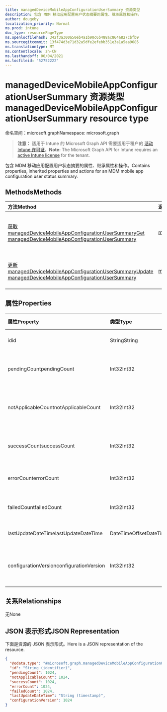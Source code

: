 ```yaml
---
title: managedDeviceMobileAppConfigurationUserSummary 资源类型
description: 包含 MDM 移动应用配置用户状态摘要的属性、继承属性和操作。
author: dougeby
localization_priority: Normal
ms.prod: intune
doc_type: resourcePageType
ms.openlocfilehash: 342f3a300a50eb4a1b90c6b488ac864a827cbfb9
ms.sourcegitcommit: 13f474d3e71d32a5dfe2efebb351e3a1a5aa9685
ms.translationtype: MT
ms.contentlocale: zh-CN
ms.lasthandoff: 06/04/2021
ms.locfileid: "52752222"
---
```

# <a name="manageddevicemobileappconfigurationusersummary-resource-type"></a><span data-ttu-id="6c060-103">managedDeviceMobileAppConfigurationUserSummary 资源类型</span><span class="sxs-lookup"><span data-stu-id="6c060-103">managedDeviceMobileAppConfigurationUserSummary resource type</span></span>

<span data-ttu-id="6c060-104">命名空间：microsoft.graph</span><span class="sxs-lookup"><span data-stu-id="6c060-104">Namespace: microsoft.graph</span></span>

> <span data-ttu-id="6c060-105">**注意：** 适用于 Intune 的 Microsoft Graph API 需要适用于租户的 [活动 Intune 许可证](https://go.microsoft.com/fwlink/?linkid=839381)。</span><span class="sxs-lookup"><span data-stu-id="6c060-105">**Note:** The Microsoft Graph API for Intune requires an [active Intune license](https://go.microsoft.com/fwlink/?linkid=839381) for the tenant.</span></span>

<span data-ttu-id="6c060-106">包含 MDM 移动应用配置用户状态摘要的属性、继承属性和操作。</span><span class="sxs-lookup"><span data-stu-id="6c060-106">Contains properties, inherited properties and actions for an MDM mobile app configuration user status summary.</span></span>

## <a name="methods"></a><span data-ttu-id="6c060-107">Methods</span><span class="sxs-lookup"><span data-stu-id="6c060-107">Methods</span></span>
|<span data-ttu-id="6c060-108">方法</span><span class="sxs-lookup"><span data-stu-id="6c060-108">Method</span></span>|<span data-ttu-id="6c060-109">返回类型</span><span class="sxs-lookup"><span data-stu-id="6c060-109">Return Type</span></span>|<span data-ttu-id="6c060-110">Description</span><span class="sxs-lookup"><span data-stu-id="6c060-110">Description</span></span>|
|:---|:---|:---|
|[<span data-ttu-id="6c060-111">获取 managedDeviceMobileAppConfigurationUserSummary</span><span class="sxs-lookup"><span data-stu-id="6c060-111">Get managedDeviceMobileAppConfigurationUserSummary</span></span>](../api/intune-apps-manageddevicemobileappconfigurationusersummary-get.md)|[<span data-ttu-id="6c060-112">managedDeviceMobileAppConfigurationUserSummary</span><span class="sxs-lookup"><span data-stu-id="6c060-112">managedDeviceMobileAppConfigurationUserSummary</span></span>](../resources/intune-apps-manageddevicemobileappconfigurationusersummary.md)|<span data-ttu-id="6c060-113">读取 [managedDeviceMobileAppConfigurationUserSummary](../resources/intune-apps-manageddevicemobileappconfigurationusersummary.md) 对象的属性和关系。</span><span class="sxs-lookup"><span data-stu-id="6c060-113">Read properties and relationships of the [managedDeviceMobileAppConfigurationUserSummary](../resources/intune-apps-manageddevicemobileappconfigurationusersummary.md) object.</span></span>|
|[<span data-ttu-id="6c060-114">更新 managedDeviceMobileAppConfigurationUserSummary</span><span class="sxs-lookup"><span data-stu-id="6c060-114">Update managedDeviceMobileAppConfigurationUserSummary</span></span>](../api/intune-apps-manageddevicemobileappconfigurationusersummary-update.md)|[<span data-ttu-id="6c060-115">managedDeviceMobileAppConfigurationUserSummary</span><span class="sxs-lookup"><span data-stu-id="6c060-115">managedDeviceMobileAppConfigurationUserSummary</span></span>](../resources/intune-apps-manageddevicemobileappconfigurationusersummary.md)|<span data-ttu-id="6c060-116">更新 [managedDeviceMobileAppConfigurationUserSummary](../resources/intune-apps-manageddevicemobileappconfigurationusersummary.md) 对象的属性。</span><span class="sxs-lookup"><span data-stu-id="6c060-116">Update the properties of a [managedDeviceMobileAppConfigurationUserSummary](../resources/intune-apps-manageddevicemobileappconfigurationusersummary.md) object.</span></span>|

## <a name="properties"></a><span data-ttu-id="6c060-117">属性</span><span class="sxs-lookup"><span data-stu-id="6c060-117">Properties</span></span>
|<span data-ttu-id="6c060-118">属性</span><span class="sxs-lookup"><span data-stu-id="6c060-118">Property</span></span>|<span data-ttu-id="6c060-119">类型</span><span class="sxs-lookup"><span data-stu-id="6c060-119">Type</span></span>|<span data-ttu-id="6c060-120">说明</span><span class="sxs-lookup"><span data-stu-id="6c060-120">Description</span></span>|
|:---|:---|:---|
|<span data-ttu-id="6c060-121">id</span><span class="sxs-lookup"><span data-stu-id="6c060-121">id</span></span>|<span data-ttu-id="6c060-122">String</span><span class="sxs-lookup"><span data-stu-id="6c060-122">String</span></span>|<span data-ttu-id="6c060-123">实体的键。</span><span class="sxs-lookup"><span data-stu-id="6c060-123">Key of the entity.</span></span>|
|<span data-ttu-id="6c060-124">pendingCount</span><span class="sxs-lookup"><span data-stu-id="6c060-124">pendingCount</span></span>|<span data-ttu-id="6c060-125">Int32</span><span class="sxs-lookup"><span data-stu-id="6c060-125">Int32</span></span>|<span data-ttu-id="6c060-126">待定用户的数量</span><span class="sxs-lookup"><span data-stu-id="6c060-126">Number of pending Users</span></span>|
|<span data-ttu-id="6c060-127">notApplicableCount</span><span class="sxs-lookup"><span data-stu-id="6c060-127">notApplicableCount</span></span>|<span data-ttu-id="6c060-128">Int32</span><span class="sxs-lookup"><span data-stu-id="6c060-128">Int32</span></span>|<span data-ttu-id="6c060-129">不适用用户的数量</span><span class="sxs-lookup"><span data-stu-id="6c060-129">Number of not applicable users</span></span>|
|<span data-ttu-id="6c060-130">successCount</span><span class="sxs-lookup"><span data-stu-id="6c060-130">successCount</span></span>|<span data-ttu-id="6c060-131">Int32</span><span class="sxs-lookup"><span data-stu-id="6c060-131">Int32</span></span>|<span data-ttu-id="6c060-132">成功用户的数量</span><span class="sxs-lookup"><span data-stu-id="6c060-132">Number of succeeded Users</span></span>|
|<span data-ttu-id="6c060-133">errorCount</span><span class="sxs-lookup"><span data-stu-id="6c060-133">errorCount</span></span>|<span data-ttu-id="6c060-134">Int32</span><span class="sxs-lookup"><span data-stu-id="6c060-134">Int32</span></span>|<span data-ttu-id="6c060-135">错误用户的数量</span><span class="sxs-lookup"><span data-stu-id="6c060-135">Number of error Users</span></span>|
|<span data-ttu-id="6c060-136">failedCount</span><span class="sxs-lookup"><span data-stu-id="6c060-136">failedCount</span></span>|<span data-ttu-id="6c060-137">Int32</span><span class="sxs-lookup"><span data-stu-id="6c060-137">Int32</span></span>|<span data-ttu-id="6c060-138">失败用户的数量</span><span class="sxs-lookup"><span data-stu-id="6c060-138">Number of failed Users</span></span>|
|<span data-ttu-id="6c060-139">lastUpdateDateTime</span><span class="sxs-lookup"><span data-stu-id="6c060-139">lastUpdateDateTime</span></span>|<span data-ttu-id="6c060-140">DateTimeOffset</span><span class="sxs-lookup"><span data-stu-id="6c060-140">DateTimeOffset</span></span>|<span data-ttu-id="6c060-141">上次更新时间</span><span class="sxs-lookup"><span data-stu-id="6c060-141">Last update time</span></span>|
|<span data-ttu-id="6c060-142">configurationVersion</span><span class="sxs-lookup"><span data-stu-id="6c060-142">configurationVersion</span></span>|<span data-ttu-id="6c060-143">Int32</span><span class="sxs-lookup"><span data-stu-id="6c060-143">Int32</span></span>|<span data-ttu-id="6c060-144">用于此概述的策略版本</span><span class="sxs-lookup"><span data-stu-id="6c060-144">Version of the policy for that overview</span></span>|

## <a name="relationships"></a><span data-ttu-id="6c060-145">关系</span><span class="sxs-lookup"><span data-stu-id="6c060-145">Relationships</span></span>
<span data-ttu-id="6c060-146">无</span><span class="sxs-lookup"><span data-stu-id="6c060-146">None</span></span>

## <a name="json-representation"></a><span data-ttu-id="6c060-147">JSON 表示形式</span><span class="sxs-lookup"><span data-stu-id="6c060-147">JSON Representation</span></span>
<span data-ttu-id="6c060-148">下面是资源的 JSON 表示形式。</span><span class="sxs-lookup"><span data-stu-id="6c060-148">Here is a JSON representation of the resource.</span></span>
<!-- {
  "blockType": "resource",
  "keyProperty": "id",
  "@odata.type": "microsoft.graph.managedDeviceMobileAppConfigurationUserSummary"
}
-->
``` json
{
  "@odata.type": "#microsoft.graph.managedDeviceMobileAppConfigurationUserSummary",
  "id": "String (identifier)",
  "pendingCount": 1024,
  "notApplicableCount": 1024,
  "successCount": 1024,
  "errorCount": 1024,
  "failedCount": 1024,
  "lastUpdateDateTime": "String (timestamp)",
  "configurationVersion": 1024
}
```




